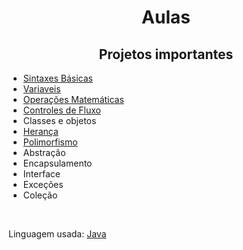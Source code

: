 # <h1 align="center">Aulas</h1>

<h2 align="center">Projetos importantes</h2>
<ul>
  <li><a href="https://github.com/jpmendes2000/Aulas/tree/main/Aulas/1-Sintaxes-basicas">Sintaxes Básicas</a></li>
  <li><a href="https://github.com/jpmendes2000/Aulas/tree/main/Aulas/2-Variaveis">Variaveis</a></li>
  <li><a href="https://github.com/jpmendes2000/Aulas/tree/main/Aulas/3-Operacoes-matematicas">Operações Matemáticas</a></li>
  <li><a href="https://github.com/jpmendes2000/Aulas/tree/main/Aulas/4-Controle-de-fluxo">Controles de Fluxo</a></li>
  <li>Classes e objetos</li>
  <li><a href="https://github.com/jpmendes2000/Aulas/tree/main/Aulas/6-heranca">Herança</a></li>
  <li><a href="https://github.com/jpmendes2000/Aulas/tree/main/Aulas/7-polimorfismo">Polimorfismo</a></li>
  <li>Abstração</li>
  <li>Encapsulamento</li>
  <li>Interface</li>
  <li>Exceções</li>
  <li>Coleção</li>
</ul>

<br>
<p>Linguagem usada: <a href="https://www.java.com/pt-BR/">Java</a></p>
